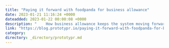 ```yaml
---
title: "Paying it forward with foodpanda for business allowance"
date: 2023-01-21 11:16:24 +0000
dateadded: 2023-01-22 00:00:08 +0000
description: "    How business allowance keeps the system moving forward at a speed  Continue reading on Prototypr »  "
link: "https://blog.prototypr.io/paying-it-forward-with-foodpanda-for-business-allowance-fc833c80d61b?source=rss----eb297ea1161a---4"
category:
directory: _directory/prototypr.md
---
```

